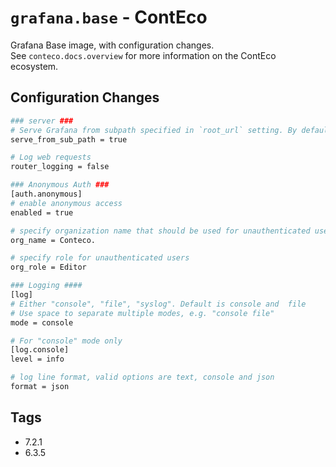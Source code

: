 # `grafana.base` - ContEco

Grafana Base image, with configuration changes.  
See `conteco.docs.overview` for more information on the ContEco ecosystem.

## Configuration Changes

```bash
### server ###
# Serve Grafana from subpath specified in `root_url` setting. By default it is set to `false` for compatibility reasons.
serve_from_sub_path = true

# Log web requests
router_logging = false

### Anonymous Auth ###
[auth.anonymous]
# enable anonymous access
enabled = true

# specify organization name that should be used for unauthenticated users
org_name = Conteco.

# specify role for unauthenticated users
org_role = Editor

### Logging ####
[log]
# Either "console", "file", "syslog". Default is console and  file
# Use space to separate multiple modes, e.g. "console file"
mode = console

# For "console" mode only
[log.console]
level = info

# log line format, valid options are text, console and json
format = json
```

## Tags

* 7.2.1    
* 6.3.5  
